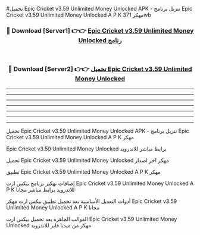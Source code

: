 #تحميل Epic Cricket v3.59 Unlimited Money Unlocked  APK - تنزيل برنامج Epic Cricket v3.59 Unlimited Money Unlocked  A P K مهكر 371wb 



<div align="center">
<h3>🔴 Download [Server1] 👉👉 <a href="https://apkdownload10.web.app/?title=Epic Cricket v3.59 Unlimited Money Unlocked ">Epic Cricket v3.59 Unlimited Money Unlocked  رنامج</a></h3><br>

<h3>🔴 Download [Server2] 👉👉 <a href="https://apkdownload10.web.app/?title=Epic Cricket v3.59 Unlimited Money Unlocked ">تحميل Epic Cricket v3.59 Unlimited Money Unlocked  </a></h3>
</div>


----------------------------------------------------------

----------------------------------------------------------

----------------------------------------------------------

----------------------------------------------------------

----------------------------------------------------------

----------------------------------------------------------

----------------------------------------------------------

تحميل Epic Cricket v3.59 Unlimited Money Unlocked  APK - تنزيل برنامج Epic Cricket v3.59 Unlimited Money Unlocked  A P K مهكر

Epic Cricket v3.59 Unlimited Money Unlocked  برابط مباشر للاندرويد

تحميل Epic Cricket v3.59 Unlimited Money Unlocked  مهكر اخر اصدار

تطبيق Epic Cricket v3.59 Unlimited Money Unlocked  A P K مهكر

إضافات تهكير برنامج بيكس ارت Epic Cricket v3.59 Unlimited Money Unlocked  A P K للاندرويد برابط مباشر مجانا

أدوات التعديل الأساسية بعد تحميل تطبيق بيكس ارت مهكر Epic Cricket v3.59 Unlimited Money Unlocked  A P K مجانا

القوالب الجاهزة بعد تحميل بيكس ارت Epic Cricket v3.59 Unlimited Money Unlocked  مهكر من ميديا فاير للاندرويد


